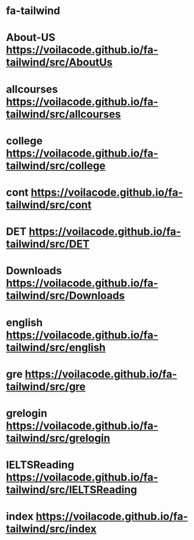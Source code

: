 # fa-tailwind
# About-US https://voilacode.github.io/fa-tailwind/src/AboutUs
# allcourses https://voilacode.github.io/fa-tailwind/src/allcourses
# college https://voilacode.github.io/fa-tailwind/src/college
# cont https://voilacode.github.io/fa-tailwind/src/cont
# DET https://voilacode.github.io/fa-tailwind/src/DET
# Downloads https://voilacode.github.io/fa-tailwind/src/Downloads
# english https://voilacode.github.io/fa-tailwind/src/english
# gre https://voilacode.github.io/fa-tailwind/src/gre
# grelogin https://voilacode.github.io/fa-tailwind/src/grelogin
# IELTSReading https://voilacode.github.io/fa-tailwind/src/IELTSReading
# index https://voilacode.github.io/fa-tailwind/src/index
# 